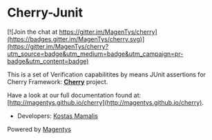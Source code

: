 # Cherry-Junit 

[![Join the chat at https://gitter.im/MagenTys/cherry](https://badges.gitter.im/MagenTys/cherry.svg)](https://gitter.im/MagenTys/cherry?utm_source=badge&utm_medium=badge&utm_campaign=pr-badge&utm_content=badge)

This is a set of Verification capabilitites by means JUnit assertions for Cherry Framework: **[Cherry](https://github.com/MagenTys/cherry)** project.

Have a look at our full documentation found at:           
[http://magentys.github.io/cherry](http://magentys.github.io/cherry).
            
            
* Developers: [Kostas Mamalis](@mamalisk)

Powered by [Magentys](http://magentys.io)
